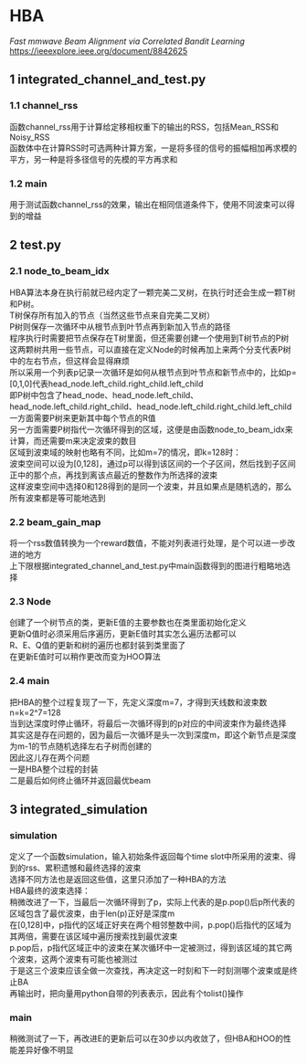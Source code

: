 # HBA
*Fast mmwave Beam Alignment via Correlated Bandit Learning*  
https://ieeexplore.ieee.org/document/8842625  
## 1 integrated_channel_and_test.py
### 1.1 channel_rss
函数channel_rss用于计算给定移相权重下的输出的RSS，包括Mean_RSS和Noisy_RSS  
函数体中在计算RSS时可选两种计算方案，一是将多径的信号的振幅相加再求模的平方，另一种是将多径信号的先模的平方再求和  
### 1.2 main
用于测试函数channel_rss的效果，输出在相同信道条件下，使用不同波束可以得到的增益  
## 2 test.py
### 2.1 node_to_beam_idx
HBA算法本身在执行前就已经内定了一颗完美二叉树，在执行时还会生成一颗T树和P树。  
T树保存所有加入的节点（当然这些节点来自完美二叉树）  
P树则保存一次循环中从根节点到叶节点再到新加入节点的路径  
程序执行时需要把节点保存在T树里面，但还需要创建一个使用到T树节点的P树  
这两颗树共用一些节点，可以直接在定义Node的时候再加上来两个分支代表P树中的左右节点，但这样会显得麻烦  
所以采用一个列表p记录一次循环是如何从根节点到叶节点和新节点中的，比如p=[0,1,0]代表head_node.left_child.right_child.left_child  
即P树中包含了head_node、head_node.left_child、head_node.left_child.right_child、head_node.left_child.right_child.left_child  
一方面需要P树来更新其中每个节点的R值  
另一方面需要P树指代一次循环得到的区域，这便是由函数node_to_beam_idx来计算，而还需要m来决定波束的数目  
区域到波束域的映射也略有不同，比如m=7的情况，即k=128时：  
波束空间可以设为[0,128]，通过p可以得到该区间的一个子区间，然后找到子区间正中的那个点，再找到离该点最近的整数作为所选择的波束  
这样波束空间中选择0和128得到的是同一个波束，并且如果点是随机选的，那么所有波束都是等可能地选到  
### 2.2 beam_gain_map
将一个rss数值转换为一个reward数值，不能对列表进行处理，是个可以进一步改进的地方  
上下限根据integrated_channel_and_test.py中main函数得到的图进行粗略地选择  
### 2.3 Node
创建了一个树节点的类，更新E值的主要参数也在类里面初始化定义  
更新Q值时必须采用后序遍历，更新E值时其实怎么遍历法都可以  
R、E、Q值的更新和树的遍历也都封装到类里面了  
在更新E值时可以稍作更改而变为HOO算法  
### 2.4 main
把HBA的整个过程复现了一下，先定义深度m=7，才得到天线数和波束数n=k=2^7=128  
当到达深度时停止循环，将最后一次循环得到的p对应的中间波束作为最终选择  
其实这是存在问题的，因为最后一次循环是头一次到深度m，即这个新节点是深度为m-1的节点随机选择左右子树而创建的  
因此这儿存在两个问题  
一是HBA整个过程的封装  
二是最后如何终止循环并返回最优beam  
## 3 integrated_simulation
### simulation
定义了一个函数simulation，输入初始条件返回每个time slot中所采用的波束、得到的rss、累积遗憾和最终选择的波束  
选择不同方法也是返回这些值，这里只添加了一种HBA的方法  
HBA最终的波束选择：  
稍微改进了一下，当最后一次循环得到了p，实际上代表的是p.pop()后p所代表的区域包含了最优波束，由于len(p)正好是深度m  
在[0,128]中，p指代的区域正好夹在两个相邻整数中间，p.pop()后指代的区域为其两倍，需要在该区域中遍历搜索找到最优波束  
p.pop后，p指代区域正中的波束在某次循环中一定被测过，得到该区域的其它两个波束，这两个波束有可能也被测过  
于是这三个波束应该全做一次查找，再决定这一时刻和下一时刻测哪个波束或是终止BA  
再输出时，把向量用python自带的列表表示，因此有个tolist()操作  
### main
稍微测试了一下，再改进E的更新后可以在30步以内收敛了，但HBA和HOO的性能差异好像不明显  